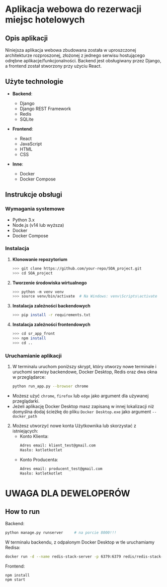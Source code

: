 # Aplikacja webowa do rezerwacji miejsc hotelowych

## Opis aplikacji

Niniejsza aplikacja webowa zbudowana została w uproszczonej architekturze rozproszonej, złożonej z jednego serwisu hostującego odrębne aplikacje/funkcjonalności. Backend jest obsługiwany przez Django, a frontend został stworzony przy użyciu React.

## Użyte technologie

- **Backend**:
  - Django
  - Django REST Framework
  - Redis
  - SQLite

- **Frontend**:
  - React
  - JavaScript
  - HTML
  - CSS

- **Inne**:
  - Docker
  - Docker Compose

## Instrukcje obsługi

### Wymagania systemowe

- Python 3.x
- Node.js (v14 lub wyższa)
- Docker
- Docker Compose

### Instalacja

1. **Klonowanie repozytorium**
   ```bash
   >>> git clone https://github.com/your-repo/SOA_project.git
   >>> cd SOA_project
2. **Tworzenie środowiska wirtualnego**
    ```bash
    >>> python -m venv venv
    >>> source venv/bin/activate  # Na Windows: venv\Scripts\activate
3. **Instalacja zależności backendowych**
    ```bash
    >>> pip install -r requirements.txt
4. **Instalacja zależności frontendowych**
    ```bash
    >>> cd sr_app_front
    >>> npm install
    >>> cd ..
### Uruchamianie aplikacji

1. W terminalu uruchom poniższy skrypt, który otworzy nowe terminale i uruchomi serwisy backendowe, Docker Desktop, Redis oraz dwa okna w przeglądarce:
    
    ```bash
    python run_app.py --browser chrome
- Możesz użyć `chrome`, `firefox` lub `edge` jako argument dla używanej przeglądarki.
- Jeżeli aplikację Docker Desktop masz zapisaną w innej lokalizacji niż domyślna dodaj ścieżkę do pliku `Docker Desktop.exe` jako argument `--docker_path`
2. Możesz utworzyć nowe konta Użytkownika lub skorzystać z istniejących:
    - Konto Klienta:
        ```bash
        Adres email: klient_test@gmail.com
        Hasło: kotletkotlet
    - Konto Producenta:
        ```bash
        Adres email: producent_test@gmail.com
        Hasło: kotletkotlet


# UWAGA DLA DEWELOPERÓW
## How to run

Backend:
```bash
python manage.py runserver     # na porcie 8000!!!
```
W terminalu backendu, z odpalonym Docker Desktop w tle uruchamiamy Redisa:
```bash
docker run -d --name redis-stack-server -p 6379:6379 redis/redis-stack-server:latest
```
Frontend:
```
npm install
npm start
